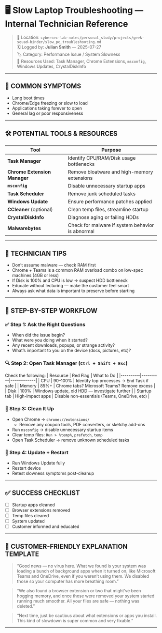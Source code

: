 # 🖥️ Slow Laptop Troubleshooting — Internal Technician Reference

> 📂 Location: `cybersec-lab-notes/personal_study/projects/geek-squad-binder/slow_pc_troubleshooting.md`  
> 🗓️ Logged by: **Julian Smith** — 2025-07-27  
> 🏷️ Category: Performance Issue / System Slowness  
> 🔗 Resources Used: Task Manager, Chrome Extensions, `msconfig`, Windows Updates, CrystalDiskInfo

---

## 🚩 COMMON SYMPTOMS
- Long boot times
- Chrome/Edge freezing or slow to load
- Applications taking forever to open
- General lag or poor responsiveness

---

## 🛠️ POTENTIAL TOOLS & RESOURCES
| Tool | Purpose |
|------|---------|
| **Task Manager** | Identify CPU/RAM/Disk usage bottlenecks |
| **Chrome Extension Manager** | Remove bloatware and high-memory extensions |
| **`msconfig`** | Disable unnecessary startup apps |
| **Task Scheduler** | Remove junk scheduled tasks |
| **Windows Update** | Ensure performance patches applied |
| **CCleaner** (optional) | Clean temp files, streamline startup |
| **CrystalDiskInfo** | Diagnose aging or failing HDDs |
| **Malwarebytes** | Check for malware if system behavior is abnormal |

---

## 🧠 TECHNICIAN TIPS
- Don’t assume malware — check RAM first
- Chrome + Teams is a common RAM overload combo on low-spec machines (4GB or less)
- If Disk is 100% and CPU is low → suspect HDD bottleneck
- Educate without lecturing — make the customer feel smart
- Always ask what data is important to preserve before starting

---

## 🔧 STEP-BY-STEP WORKFLOW

### ✅ Step 1: Ask the Right Questions
- When did the issue begin?
- What were you doing when it started?
- Any recent downloads, popups, or strange activity?
- What’s important to you on the device (docs, pictures, etc)?

### 🔍 Step 2: Open Task Manager (`Ctrl + Shift + Esc`)
Check the following:
| Resource | Red Flag | What to Do |
|----------|----------|-------------|
| CPU | 90–100% | Identify top processes → End Task if safe |
| Memory | 85%+ | Chrome tabs? Microsoft Teams? Remove excess |
| Disk | 100% | Windows update, old HDD — investigate further |
| Startup tab | High-impact apps | Disable non-essentials (Teams, OneDrive, etc) |

### 🧹 Step 3: Clean It Up
- Open Chrome → `chrome://extensions/`
  - Remove any coupon tools, PDF converters, or sketchy add-ons
- Run `msconfig` → disable unnecessary startup items
- Clear temp files: `Run > %temp%`, `prefetch`, `temp`
- Open Task Scheduler → remove unknown scheduled tasks

### 🔄 Step 4: Update + Restart
- Run Windows Update fully
- Restart device
- Retest slowness symptoms post-cleanup

---

## ✅ SUCCESS CHECKLIST
- [ ] Startup apps cleaned
- [ ] Browser extensions removed
- [ ] Temp files cleared
- [ ] System updated
- [ ] Customer informed and educated

---

## 💬 CUSTOMER-FRIENDLY EXPLANATION TEMPLATE
> “Good news — no virus here. What we found is your system was loading a bunch of background apps when it turned on, like Microsoft Teams and OneDrive, even if you weren’t using them. We disabled those so your computer has more breathing room.”

> “We also found a browser extension or two that might’ve been hogging memory, and once those were removed your system started running much smoother. All your files are safe — nothing was deleted.”

> “Next time, just be cautious about what extensions or apps you install. This kind of slowdown is super common and very fixable.”

---
